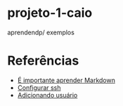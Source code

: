 # projeto-1-caio
aprendendp/ exemplos

# Referências

- [É importante aprender Markdown](https://docs.github.com/en/get-started/writing-on-github/getting-started-with-writing-and-formatting-on-github/basic-writing-and-formatting-syntax)
- [Configurar ssh](https://docs.github.com/en/authentication/connecting-to-github-with-ssh)
- [Adicionando usuário](https://docs.github.com/pt/github-ae@latest/account-and-profile/setting-up-and-managing-your-personal-account-on-github/managing-access-to-your-personal-repositories/inviting-collaborators-to-a-personal-repository)

